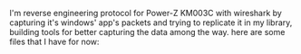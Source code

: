 I'm reverse engineering protocol for Power-Z KM003C with wireshark by capturing it's windows' app's packets and trying to replicate it in my library, building tools for better capturing the data among the way.
here are some files that I have for now: